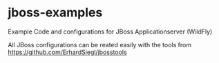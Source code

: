 jboss-examples
==============

Example Code and configurations for JBoss Applicationserver (WildFly)

All JBoss configurations can be reated easily with the tools from https://github.com/ErhardSiegl/jbosstools 
